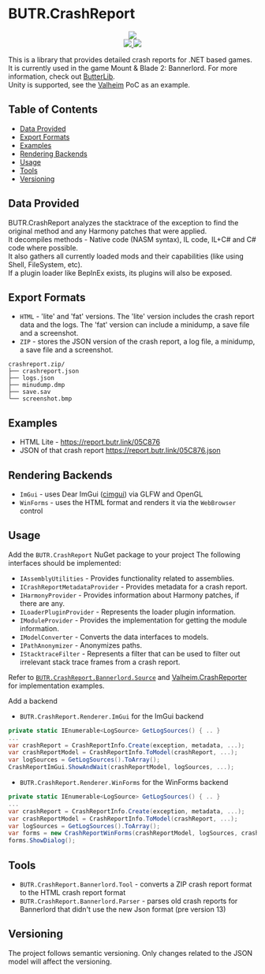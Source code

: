 # BUTR.CrashReport

<p align="center">
  <a href="https://www.nuget.org/packages/BUTR.CrashReport" alt="NuGet BUTR.CrashReport">
    <img src="https://img.shields.io/nuget/v/BUTR.CrashReport?label=NuGet%20BUTR.CrashReport&colorB=blue" />
  </a>
  </br>
  <a href="https://www.nuget.org/packages/BUTR.CrashReport.Renderer.ImGui" alt="NuGet BUTR.CrashReport.Renderer.ImGui">
    <img src="https://img.shields.io/nuget/v/BUTR.CrashReport.Renderer.ImGui?label=NuGet%20BUTR.CrashReport.Renderer.ImGui&colorB=blue" />
  </a>
  <a href="https://www.nuget.org/packages/BUTR.CrashReport.Renderer.WinForms" alt="NuGet BUTR.CrashReport.Renderer.WinForms">
    <img src="https://img.shields.io/nuget/v/BUTR.CrashReport.Renderer.WinForms?label=NuGet%20BUTR.CrashReport.Renderer.WinForms&colorB=blue" />
  </a>
</p>

This is a library that provides detailed crash reports for .NET based games. It is currently used in the game Mount & Blade 2: Bannerlord. For more information, check out [ButterLib](https://www.nexusmods.com/mountandblade2bannerlord/mods/2018).  
Unity is supported, see the [Valheim](https://github.com/BUTR/Valheim.CrashReporter) PoC as an example.

## Table of Contents
- [Data Provided](#data-provided)
- [Export Formats](#export-formats)
- [Examples](#examples)
- [Rendering Backends](#rendering-backends)
- [Usage](#usage)
- [Tools](#tools)
- [Versioning](#versioning)

## Data Provided
BUTR.CrashReport analyzes the stacktrace of the exception to find the original method and any Harmony patches that were applied.  
It decompiles methods - Native code (NASM syntax), IL code, IL+C# and C# code where possible.  
It also gathers all currently loaded mods and their capabilities (like using Shell, FileSystem, etc).  
If a plugin loader like BepInEx exists, its plugins will also be exposed.

## Export Formats
* `HTML` - 'lite' and 'fat' versions. The 'lite' version includes the crash report data and the logs. The 'fat' version can include a minidump, a save file and a screenshot.
* `ZIP` - stores the JSON version of the crash report, a log file, a minidump, a save file and a screenshot.
```
crashreport.zip/
├── crashreport.json
├── logs.json
├── minudump.dmp
├── save.sav
└── screenshot.bmp
```

## Examples
* HTML Lite - https://report.butr.link/05C876
* JSON of that crash report https://report.butr.link/05C876.json

## Rendering Backends
* `ImGui` - uses Dear ImGui ([cimgui](https://github.com/cimgui/cimgui)) via GLFW and OpenGL
* `WinForms` - uses the HTML format and renders it via the `WebBrowser` control

## Usage
Add the `BUTR.CrashReport` NuGet package to your project
The following interfaces should be implemented:
* `IAssemblyUtilities` - Provides functionality related to assemblies.
* `ICrashReportMetadataProvider` - Provides metadata for a crash report.
* `IHarmonyProvider` - Provides information about Harmony patches, if there are any.
* `ILoaderPluginProvider` - Represents the loader plugin information.
* `IModuleProvider` - Provides the implementation for getting the module information.
* `IModelConverter` - Converts the data interfaces to models.
* `IPathAnonymizer` - Anonymizes paths.
* `IStacktraceFilter` - Represents a filter that can be used to filter out irrelevant stack trace frames from a crash report.

Refer to [`BUTR.CrashReport.Bannerlord.Source`](https://github.com/BUTR/BUTR.CrashReport/tree/master/src/BUTR.CrashReport.Bannerlord.Source) and [Valheim.CrashReporter](https://github.com/BUTR/Valheim.CrashReporter) for implementation examples.

Add a backend
* `BUTR.CrashReport.Renderer.ImGui` for the ImGui backend
```csharp
private static IEnumerable<LogSource> GetLogSources() { .. }
...
var crashReport = CrashReportInfo.Create(exception, metadata, ...);
var crashReportModel = CrashReportInfo.ToModel(crashReport, ...);
var logSources = GetLogSources().ToArray();
CrashReportImGui.ShowAndWait(crashReportModel, logSources, ...);
```
* `BUTR.CrashReport.Renderer.WinForms` for the WinForms backend
```csharp
private static IEnumerable<LogSource> GetLogSources() { .. }
...
var crashReport = CrashReportInfo.Create(exception, metadata, ...);
var crashReportModel = CrashReportInfo.ToModel(crashReport, ...);
var logSources = GetLogSources().ToArray();
var forms = new CrashReportWinForms(crashReportModel, logSources, crashReportRendererUtilities);
forms.ShowDialog();
```

## Tools
* `BUTR.CrashReport.Bannerlord.Tool` - converts a ZIP crash report format to the HTML crash report format
* `BUTR.CrashReport.Bannerlord.Parser` - parses old crash reports for Bannerlord that didn't use the new Json format (pre version 13)

## Versioning
The project follows semantic versioning. Only changes related to the JSON model will affect the versioning.
